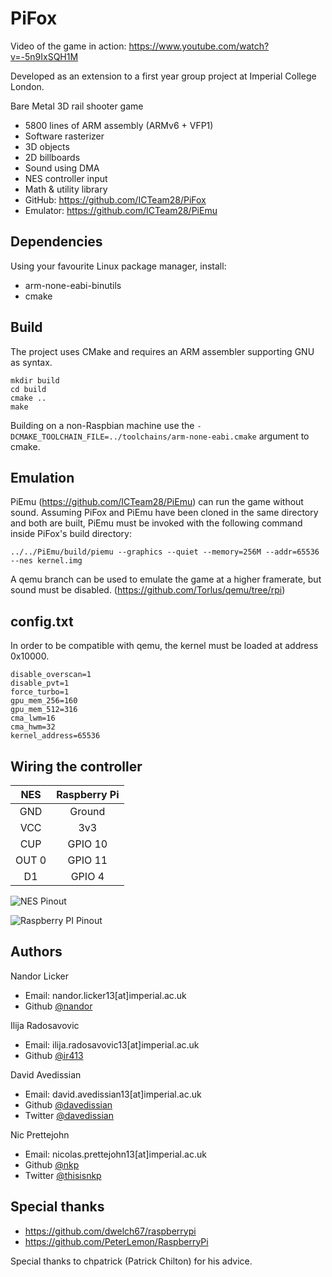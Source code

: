 PiFox
=====

Video of the game in action: https://www.youtube.com/watch?v=-5n9IxSQH1M

Developed as an extension to a first year group project at Imperial College London.

Bare Metal 3D rail shooter game

* 5800 lines of ARM assembly (ARMv6 + VFP1)
* Software rasterizer
* 3D objects
* 2D billboards
* Sound using DMA
* NES controller input
* Math & utility library
* GitHub: https://github.com/ICTeam28/PiFox
* Emulator: https://github.com/ICTeam28/PiEmu

Dependencies
-----

Using your favourite Linux package manager, install:

* arm-none-eabi-binutils
* cmake

Build
-----

The project uses CMake and requires an ARM assembler supporting
GNU as syntax. 

    mkdir build
    cd build
    cmake ..
    make
    
Building on a non-Raspbian machine use the `-DCMAKE_TOOLCHAIN_FILE=../toolchains/arm-none-eabi.cmake` argument to cmake.

Emulation
-----

PiEmu (https://github.com/ICTeam28/PiEmu) can run the game without sound. Assuming PiFox and PiEmu have been cloned in the same directory and both are built, PiEmu must be invoked with the following command inside PiFox's build directory:

    ../../PiEmu/build/piemu --graphics --quiet --memory=256M --addr=65536 --nes kernel.img 

A qemu branch can be used to emulate the game at a higher framerate, but sound must be disabled. (https://github.com/Torlus/qemu/tree/rpi)

config.txt
----------

In order to be compatible with qemu, the kernel must be loaded at address 0x10000.

    disable_overscan=1
    disable_pvt=1
    force_turbo=1
    gpu_mem_256=160
    gpu_mem_512=316
    cma_lwm=16
    cma_hwm=32
    kernel_address=65536

Wiring the controller
---------------------

|    NES   |  Raspberry Pi  |
|:--------:|:--------------:|
| GND      | Ground         |
| VCC      | 3v3            |
| CUP      | GPIO 10        |
| OUT 0    | GPIO 11        |
| D1       | GPIO 4         |

![NES Pinout](https://raw.github.com/ICTeam28/PiFox/master/assets/nes-controller-pinout.png)

![Raspberry PI Pinout](https://raw.github.com/ICTeam28/PiFox/master/assets/raspbery-pi-pinout.png)

Authors
-------
Nandor Licker
- Email: nandor.licker13[at]imperial.ac.uk
- Github [@nandor](https://github.com/nandor)

Ilija Radosavovic
- Email: ilija.radosavovic13[at]imperial.ac.uk
- Github [@ir413](https://github.com/ir413)

David Avedissian
- Email: david.avedissian13[at]imperial.ac.uk
- Github [@davedissian](https://github.com/davedissian)
- Twitter [@davedissian](https://twitter.com/davedissian)

Nic Prettejohn
- Email: nicolas.prettejohn13[at]imperial.ac.uk
- Github [@nkp](https://github.com/nkp)
- Twitter [@thisisnkp](https://twitter.com/thisisnkp)

Special thanks
--------------

* https://github.com/dwelch67/raspberrypi
* https://github.com/PeterLemon/RaspberryPi


Special thanks to chpatrick (Patrick Chilton) for his advice.
